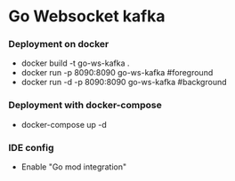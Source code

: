 # Go Websocket kafka

### Deployment on docker
- docker build -t go-ws-kafka .
- docker run -p 8090:8090 go-ws-kafka #foreground
- docker run -d -p 8090:8090 go-ws-kafka #background
### Deployment with docker-compose
- docker-compose up -d
### IDE config
- Enable "Go mod integration"
